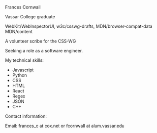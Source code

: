 Frances Cornwall

Vassar College graduate

WebKit/WebInspectorUI, w3c/csswg-drafts, MDN/browser-compat-data MDN/content

A volunteer scribe for the CSS-WG

Seeking a role as a software engineer.

My technical skills:

- Javascript
- Python
- CSS
- HTML
- React
- Regex
- JSON
- C++

Contact information:

Email: frances_c at cox.net or fcornwall at alum.vassar.edu
